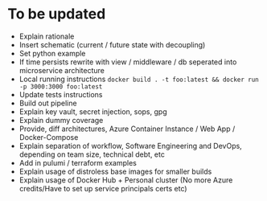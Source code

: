 # To be updated

- Explain rationale
- Insert schematic (current / future state with decoupling)
- Set python example 
- If time persists rewrite with view / middleware / db seperated into microservice architecture
- Local running instructions ```docker build . -t foo:latest && docker run -p 3000:3000 foo:latest```
- Update tests instructions 
- Build out pipeline
- Explain key vault, secret injection, sops, gpg 
- Explain dummy coverage
- Provide, diff architectures, Azure Container Instance / Web App / Docker-Compose 
- Explain separation of workflow, Software Engineering and DevOps, depending on team size, technical debt, etc
- Add in pulumi / terraform examples
- Explain usage of distroless base images for smaller builds
- Explain usage of Docker Hub + Personal cluster (No more Azure credits/Have to set up service principals certs etc)

